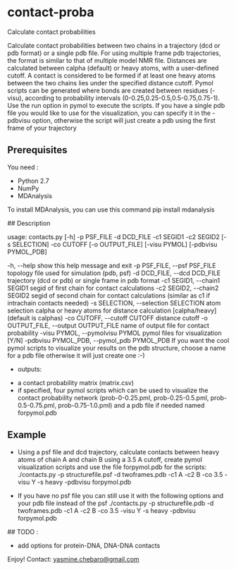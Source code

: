 # contact-proba
Calculate contact probabilities

Calculate contact probabilities between two chains in a trajectory (dcd or pdb format) or a single pdb file.
For using multiple frame pdb trajectories, the format is similar to that of multiple model NMR file.
Distances are calculated between calpha (default) or heavy atoms, with a user-defined
cutoff. A contact is considered to be formed if at least one heavy atoms between the two chains lies under the specified distance cutoff.
Pymol scripts can be generated where bonds are created between residues (-visu), according to probability intervals
(0-0.25,0.25-0.5,0.5-0.75,0.75-1). Use the run option in pymol to execute the scripts. If you have a single pdb
file you would like to use for the visualization, you can specify it in the -pdbvisu option, otherwise the 
script will just create a pdb using the first frame of your trajectory 


## Prerequisites
You need :
* Python 2.7 
* NumPy
* MDAnalysis

To install MDAnalysis, you can use this command
pip install mdanalysis

## Description

usage: contacts.py [-h] -p PSF_FILE -d DCD_FILE -c1 SEGID1 -c2 SEGID2
                   [-s SELECTION] -co CUTOFF [-o OUTPUT_FILE] [-visu PYMOL]
                   [-pdbvisu PYMOL_PDB]


  -h, --help            show this help message and exit
  -p PSF_FILE, --psf PSF_FILE
                        topology file used for simulation (pdb, psf)
  -d DCD_FILE, --dcd DCD_FILE
                        trajectory (dcd or pdb) or single frame in pdb format
  -c1 SEGID1, --chain1 SEGID1
                        segid of first chain for contact calculations
  -c2 SEGID2, --chain2 SEGID2
                        segid of second chain for contact calculations
                        (similar as c1 if intrachain contacts needed)
  -s SELECTION, --selection SELECTION
                        atom selection calpha or heavy atoms for distance
                        calculation [calpha/heavy] (default is calphas)
  -co CUTOFF, --cutoff CUTOFF
                        distance cutoff
  -o OUTPUT_FILE, --output OUTPUT_FILE
                        name of output file for contact probability
  -visu PYMOL, --pymolvisu PYMOL
                        pymol files for visualization [Y/N]
  -pdbvisu PYMOL_PDB, --pymol_pdb PYMOL_PDB
                        If you want the cool pymol scripts to visualize your
                        results on the pdb structure, choose a name for a pdb
                        file otherwise it will just create one :-)


* outputs:
- a contact probability matrix (matrix.csv)
- if specified, four pymol scripts which can be used to visualize the contact probability network (prob-0-0.25.pml, prob-0.25-0.5.pml, prob-0.5-0.75.pml, prob-0.75-1.0.pml) 
and a pdb file if needed named forpymol.pdb

## Example 

* Using a psf file and dcd trajectory, calculate contacts between heavy atoms of chain A and chain B using a 3.5 A cutoff, 
create pymol visualization scripts and use the file forpymol.pdb for the scripts:
./contacts.py -p structurefile.psf -d twoframes.pdb -c1 A -c2 B -co 3.5 -visu Y -s heavy -pdbvisu forpymol.pdb

* If you have no psf file you can still use it with the following options and your pdb file instead of the psf
./contacts.py -p structurefile.pdb -d twoframes.pdb -c1 A -c2 B -co 3.5 -visu Y -s heavy -pdbvisu forpymol.pdb
 

## TODO :
- add options for protein-DNA, DNA-DNA contacts

Enjoy! 
Contact: yasmine.chebaro@gmail.com




